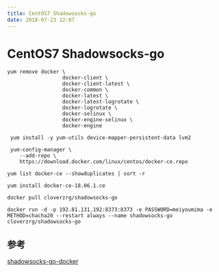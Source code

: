 ```yaml
---
title: CentOS7 Shadowsocks-go
date: 2018-07-23 12:07
---
```


# CentOS7 Shadowsocks-go

```shell
yum remove docker \
                  docker-client \
                  docker-client-latest \
                  docker-common \
                  docker-latest \
                  docker-latest-logrotate \
                  docker-logrotate \
                  docker-selinux \
                  docker-engine-selinux \
                  docker-engine
```

```shell
 yum install -y yum-utils device-mapper-persistent-data lvm2
```

```shell
 yum-config-manager \
    --add-repo \
    https://download.docker.com/linux/centos/docker-ce.repo
```

```shell
yum list docker-ce --showduplicates | sort -r

yum install docker-ce-18.06.1.ce
```

```shell
docker pull cloverzrg/shadowsocks-go
```

```
docker run -d -p 192.81.131.192:8373:8373 -e PASSWORD=meiyoumima -e METHOD=chacha20 --restart always --name shadowsocks-go cloverzrg/shadowsocks-go
```

## 参考

[shadowsocks-go-docker](https://github.com/cloverzrg/shadowsocks-go-docker)